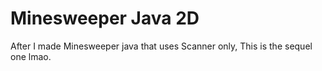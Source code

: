 # Minesweeper Java 2D
After I made Minesweeper java that uses Scanner only, This is the sequel one lmao.